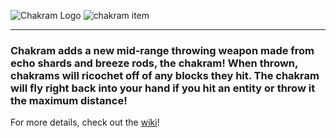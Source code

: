 ![Chakram Logo](https://github.com/user-attachments/assets/efee8de3-ca73-4969-ad51-f5dfe5a536ba)
![chakram item](https://github.com/user-attachments/assets/8c66169f-f131-49e6-a5e6-a24cadfa0021)

---

### Chakram adds a new mid-range throwing weapon made from echo shards and breeze rods, the chakram! When thrown, chakrams will ricochet off of any blocks they hit. The chakram will fly right back into your hand if you hit an entity or throw it the maximum distance!

For more details, check out the [wiki](https://github.com/maybejake/chakram/wiki)!

